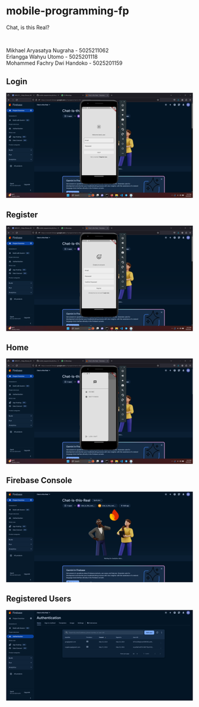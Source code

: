 # mobile-programming-fp
Chat, is this Real?

<br />

Mikhael Aryasatya Nugraha - 5025211062
<br />
Erlangga Wahyu Utomo - 5025201118
<br />
Mohammed Fachry Dwi Handoko - 5025201159
<br />

<h2> Login </h2>
<img src="https://raw.githubusercontent.com/mikhaelarya/mobile-programming-fp/main/image_captures/login.png" alt="log in" />

<br />

<h2> Register </h2>
<img src="https://raw.githubusercontent.com/mikhaelarya/mobile-programming-fp/main/image_captures/register.png" alt="register"/>

<br />

<h2> Home </h2>
<img src="https://raw.githubusercontent.com/mikhaelarya/mobile-programming-fp/main/image_captures/home_page.png" alt="home"/>

<br />

<h2> Firebase Console </h2>
<img src="https://raw.githubusercontent.com/mikhaelarya/mobile-programming-fp/main/image_captures/console_Chat-is-this-Real-Auth.png" alt="console" />

<br />

<h2> Registered Users </h2>
<img src="https://raw.githubusercontent.com/mikhaelarya/mobile-programming-fp/main/image_captures/users_Chat-is-this-Real-Auth.png" alt="users" />

<br />
